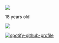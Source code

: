 ![](https://komarev.com/ghpvc/?username=yaorijuana&color=000000&label=witnesses&base=1000) 

18 years old



![](https://71781816.carrd.co/assets/images/image11.jpg?v=cb657133)


[![spotify-github-profile](https://spotify-github-profile.kittinanx.com/api/view?uid=31ras742ipljomjwo7h6ikzmc2wu&cover_image=false&theme=default&show_offline=false&background_color=121212&interchange=true)](https://spotify-github-profile.kittinanx.com/api/view?uid=31ras742ipljomjwo7h6ikzmc2wu&redirect=true)



